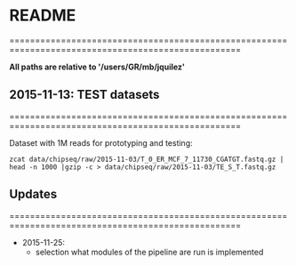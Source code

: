# README
===================================================================================================

**All paths are relative to '/users/GR/mb/jquilez'**



## 2015-11-13: TEST datasets
===================================================================================================

Dataset with 1M reads for prototyping and testing:
```
zcat data/chipseq/raw/2015-11-03/T_0_ER_MCF_7_11730_CGATGT.fastq.gz | head -n 1000 |gzip -c > data/chipseq/raw/2015-11-03/TE_S_T.fastq.gz
```



## Updates
===================================================================================================

- 2015-11-25:
	- selection what modules of the pipeline are run is implemented

